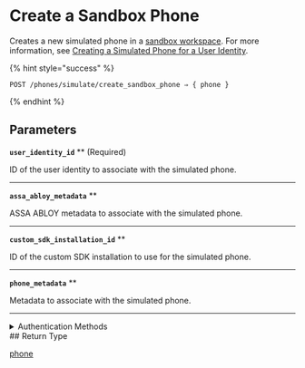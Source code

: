 # Create a Sandbox Phone

Creates a new simulated phone in a [sandbox workspace](../../../core-concepts/workspaces/README.md#sandbox-workspaces). For more information, see [Creating a Simulated Phone for a User Identity](../../../capability-guides/mobile-access/developing-in-a-sandbox-workspace.md#creating-a-simulated-phone-for-a-user-identity).

{% hint style="success" %}
```
POST /phones/simulate/create_sandbox_phone ⇒ { phone }
```
{% endhint %}

## Parameters

**`user_identity_id`** **
 (Required)

ID of the user identity to associate with the simulated phone.

---

**`assa_abloy_metadata`** **


ASSA ABLOY metadata to associate with the simulated phone.

---

**`custom_sdk_installation_id`** **


ID of the custom SDK installation to use for the simulated phone.

---

**`phone_metadata`** **


Metadata to associate with the simulated phone.

---


<details>

<summary>Authentication Methods</summary>

- API key
- Personal access token
  <br>Must also include the `seam-workspace` header in the request.
</details>
## Return Type

[phone](./)
